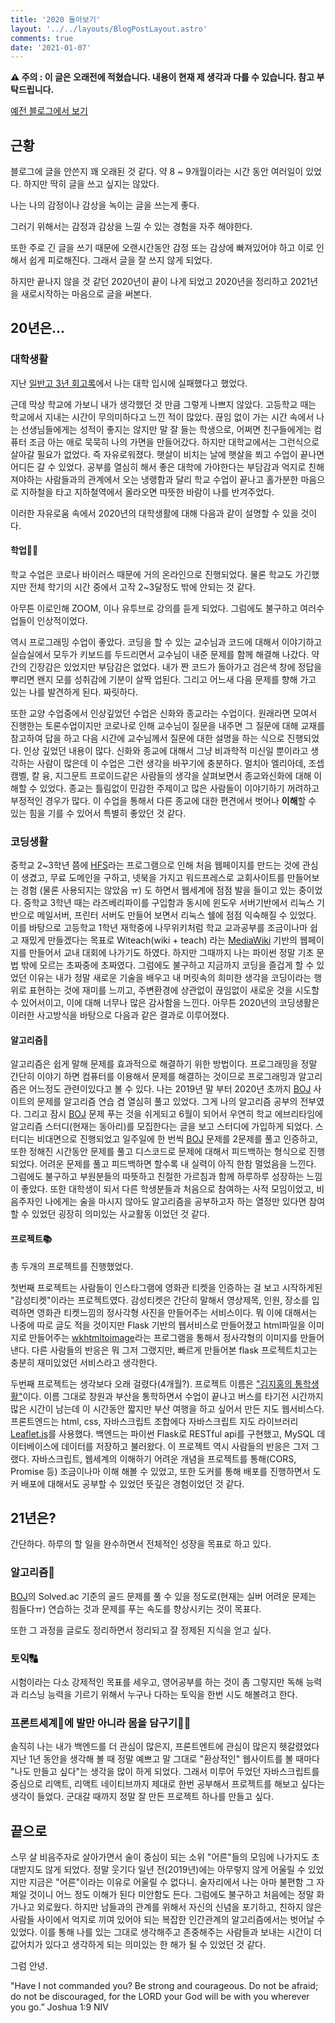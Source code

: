 ```yaml
---
title: '2020 돌아보기'
layout: '../../layouts/BlogPostLayout.astro'
comments: true
date: '2021-01-07'
---
```


<b>⚠️ 주의 : 이 글은 오래전에 적혔습니다. 내용이 현재 제 생각과 다를 수 있습니다. 참고 부탁드립니다.</b>

[예전 블로그에서 보기](https://jihongeek.github.io/2021/goodbye2020/)

## 근황

블로그에 글을 안쓴지 꽤 오래된 것 같다. 약 8 ~ 9개월이라는 시간 동안 여러일이 있었다. 하지만 딱히 글을 쓰고 싶지는 않았다.

나는 나의 감정이나 감상을 녹이는 글을 쓰는게 좋다.

그러기 위해서는 감정과 감상을 느낄 수 있는 경험을 자주 해야한다.

또한 주로 긴 글을 쓰기 때문에 오랜시간동안 감정 또는 감상에 빠져있어야 하고 이로 인해서 쉽게 피로해진다. 그래서 글을 잘 쓰지 않게 되었다.

하지만 끝나지 않을 것 같던 2020년이 끝이 나게 되었고 2020년을 정리하고 2021년을 새로시작하는 마음으로 글을 써본다.

## 20년은...

### 대학생활

지난 [일반고 3년 회고록](https://jihongeek.github.io/2020/memoir-of-3years-in-highschool/)에서 나는 대학 입시에 실패했다고 했었다.

근데 막상 학교에 가보니 내가 생각했던 것 만큼 그렇게 나쁘지 않았다. 고등학교 때는 학교에서 지내는 시간이 무의미하다고 느낀 적이 많았다. 끊임 없이 가는 시간 속에서 나는 선생님들에게는 성적이 좋지는 않지만 말 잘 들는 학생으로, 어쩌면 친구들에게는 컴퓨터 조금 아는 애로 묵묵히 나의 가면을 만들어갔다. 하지만 대학교에서는 그런식으로 살아갈 필요가 없었다. 즉 자유로워졌다. 햇살이 비치는 날에 햇살을 쬐고 수업이 끝나면 어디든 갈 수 있었다. 공부를 열심히 해서 좋은 대학에 가야한다는 부담감과 억지로 친해져야하는 사람들과의 관계에서 오는 냉랭함과 달리 학교 수업이 끝나고 홀가분한 마음으로 지하철을 타고 지하철역에서 올라오면 따뜻한 바람이 나를 반겨주었다.

이러한 자유로움 속에서 2020년의 대학생활에 대해 다음과 같이 설명할 수 있을 것이다.

#### 학업👨‍🎓

학교 수업은 코로나 바이러스 때문에 거의 온라인으로 진행되었다. 물론 학교도 가긴했지만 전체 학기의 시간 중에서 고작 2~3달정도 밖에 안되는 것 같다.

아무튼 이로인해 ZOOM, 이나 유투브로 강의를 듣게 되었다. 그럼에도 불구하고 여러수업들이 인상적이었다.

역시 프로그래밍 수업이 좋았다. 코딩을 할 수 있는 교수님과 코드에 대해서 이야기하고 실습실에서 모두가 키보드를 두드리면서 교수님이 내준 문제를 함께 해결해 나갔다. 약간의 긴장감은 있었지만 부담감은 없었다. 내가 짠 코드가 돌아가고 검은색 창에 정답을 뿌리면 왠지 모를 성취감에 기분이 살짝 업된다. 그리고 어느새 다음 문제를 향해 가고 있는 나를 발견하게 된다. 짜릿하다.

또한 교양 수업중에서 인상깊었던 수업은 신화와 종교라는 수업이다. 원래라면 모여서 진행한는 토론수업이지만 코로나로 인해 교수님이 질문을 내주면 그 질문에 대해 교재를 참고하여 답을 하고 다음 시간에 교수님께서 질문에 대한 설명을 하는 식으로 진행되었다. 인상 깊었던 내용이 많다. 신화와 종교에 대해서 그냥 비과학적 미신일 뿐이라고 생각하는 사람이 많은데 이 수업은 그런 생각을 바꾸기에 충분하다. 멀치아 엘리아데, 조셉 캠벨, 칼 융, 지그문트 프로이드같은 사람들의 생각을 살펴보면서 종교와신화에 대해 이해할 수 있었다. 종교는 틀림없이 민감한 주제이고 많은 사람들이 이야기하기 꺼려하고 부정적인 경우가 많다. 이 수업을 통해서 다른 종교에 대한 편견에서 벗어나 **이해**할 수 있는 힘을 기를 수 있어서 특별히 좋았던 것 같다.

### 코딩생활

중학교 2~3학년 쯤에 [HFS](https://www.rejetto.com/hfs/)라는 프로그램으로 인해 처음 웹페이지를 만드는 것에 관심이 생겼고, 무료 도메인을 구하고, 넷북을 가지고 워드프레스로 교회사이트를 만들어보는 경험 (물론 사용되지는 않았음 ㅠ) 도 하면서 웹세계에 점점 발을 들이고 있는 중이었다. 중학교 3학년 때는 라즈베리파이를 구입함과 동시에 윈도우 서버기반에서 리눅스 기반으로 메일서버, 프린터 서버도 만들어 보면서 리눅스 쉘에 점점 익숙해질 수 있었다. 이를 바탕으로 고등학교 1학년 재학중에 나무위키처럼 학교 교과공부를 조금이나마 쉽고 재밌게 만들겠다는 목표로 Witeach(wiki + teach) 라는 [MediaWiki](https://www.mediawiki.org/wiki/MediaWiki) 기반의 웹페이지를 만들어서 교내 대회에 나가기도 하였다. 하지만 그때까지 나는 파이썬 정말 기초 문법 밖에 모르는 초짜중에 초짜였다. 그럼에도 불구하고 지금까지 코딩을 즐겁게 할 수 있었던 이유는 내가 정말 새로운 기술을 배우고 내 머릿속의 희미한 생각을 코딩이라는 행위로 표현하는 것에 재미를 느끼고, 주변환경에 상관없이 끊임없이 새로운 것을 시도할 수 있어서이고, 이에 대해 너무나 많은 감사함을 느낀다. 아무튼 2020년의 코딩생활은 이러한 사고방식을 바탕으로 다음과 같은 결과로 이루어졌다.

#### 알고리즘🧠

알고리즘은 쉽게 말해 문제를 효과적으로 해결하기 위한 방법이다. 프로그래밍을 정말 간단히 이야기 하면 컴퓨터를 이용해서 문제를 해결하는 것이므로 프로그래밍과 알고리즘은 어느정도 관련이있다고 볼 수 있다. 나는 2019년 말 부터 2020년 초까지 [BOJ](https://www.acmicpc.net/) 사이트의 문제를 알고리즘 연습 겸 열심히 풀고 있었다. 그게 나의 알고리즘 공부의 전부였다. 그리고 잠시 [BOJ](https://www.acmicpc.net/) 문제 푸는 것을 쉬게되고 6월이 되어서 우연히 학교 에브리타임에 알고리즘 스터디(현재는 동아리)를 모집한다는 글을 보고 스터디에 가입하게 되었다. 스터디는 비대면으로 진행되었고 일주일에 한 번씩 [BOJ](https://www.acmicpc.net/) 문제를 2문제를 풀고 인증하고, 또한 정해진 시간동안 문제를 풀고 디스코드로 문제에 대해서 피드백하는 형식으로 진행되었다. 어려운 문제를 풀고 피드백하면 할수록 내 실력이 아직 한참 멀었음을 느낀다. 그럼에도 불구하고 부원분들의 따뜻하고 친절한 가르침과 함께 하루하루 성장하는 느낌이 좋았다. 또한 대학생이 되서 다른 학생분들과 처음으로 참여하는 사적 모임이었고, 비음주자인 나에게는 술을 마시지 않아도 알고리즘을 공부하고자 하는 열정만 있다면 참여할 수 있었던 굉장히 의미있는 사교활동 이었던 것 같다.

#### 프로젝트📚

총 두개의 프로젝트를 진행했었다.

첫번째 프로젝트는 사람들이 인스타그램에 영화관 티켓을 인증하는 걸 보고 시작하게된 "감성티켓"이라는 프로젝트였다. 감성티켓은 간단히 말해서 영상제목, 인원, 장소를 입력하면 영화관 티켓느낌의 정사각형 사진을 만들어주는 서비스이다. 뭐 이에 대해서는 나중에 따로 글도 적을 것이지만 Flask 기반의 웹서비스로 만들어졌고 html파일을 이미지로 만들어주는 [wkhtmltoimage](https://wkhtmltopdf.org/)라는 프로그램을 통해서 정사각형의 이미지를 만들어 낸다. 다른 사람들의 반응은 뭐 그저 그랬지만, 빠르게 만들어본 flask 프로젝트치고는 충분히 재미있었던 서비스라고 생각한다.

두번째 프로젝트는 생각보다 오래 걸렸다(4개월?). 프로젝트 이름은 ["김지홍의 통학생활"](https://tonghak.jihongeek.com)이다. 이름 그대로 창원과 부산을 통학하면서 수업이 끝나고 버스를 타기전 시간까지 많은 시간이 남는데 이 시간동안 짧지만 부산 여행을 하고 싶어서 만든 지도 웹서비스다. 프론트엔드는 html, css, 자바스크립트 조합에다 자바스크립트 지도 라이브러리 [Leaflet.js](https://leafletjs.com/)를 사용했다. 백엔드는 파이썬 Flask로 RESTful api를 구현했고, MySQL 데이터베이스에 데이터를 저장하고 불러왔다. 이 프로젝트 역시 사람들의 반응은 그저 그랬다. 자바스크립트, 웹세계의 이해하기 어려운 개념을 프로젝트를 통해(CORS, Promise 등) 조금이나마 이해 해볼 수 있었고, 또한 도커를 통해 배포를 진행하면서 도커 배포에 대해서도 공부할 수 있었던 뜻깊은 경험이었던 것 같다.

## 21년은?

간단하다. 하루의 할 일을 완수하면서 전체적인 성장을 목표로 하고 있다.

### 알고리즘🧠

[BOJ](https://www.acmicpc.net/)의 Solved.ac 기준의 골드 문제를 풀 수 있을 정도로(현재는 실버 어려운 문제는 힘들다ㅠ) 연습하는 것과 문제를 푸는 속도를 향상시키는 것이 목표다.

또한 그 과정을 글로도 정리하면서 정리되고 잘 정제된 지식을 얻고 싶다.

### 토익🔠

시험이라는 다소 강제적인 목표를 세우고, 영어공부를 하는 것이 좀 그렇지만 독해 능력과 리스닝 능력을 기르기 위해서 누구나 다하는 토익을 한번 시도 해볼려고 한다.

### 프론트세계🎨에 발만 아니라 몸을 담구기👨‍🚀

솔직히 나는 내가 백엔드를 더 관심이 많은지, 프론트엔트에 관심이 많은지 헷갈렸었다 지난 1년 동안을 생각해 볼 때 정말 예쁘고 말 그대로 "환상적인" 웹사이트를 볼 때마다 "나도 만들고 싶다"는 생각을 많이 하게 되었다. 그래서 미루어 두었던 자바스크립트를 중심으로 리액트, 리액트 네이티브까지 제대로 한번 공부해서 프로젝트를 해보고 싶다는 생각이 들었다. 군대갈 때까지 정말 잘 만든 프로젝트 하나를 만들고 싶다.

## 끝으로

스무 살 비음주자로 살아가면서 술이 중심이 되는 소위 "어른"들의 모임에 나가지도 초대받지도 않게 되었다. 정말 웃기다 일년 전(2019년)에는 아무렇지 않게 어울릴 수 있었지만 지금은 "어른"이라는 이유로 어울릴 수 없다니. 술자리에서 나는 아마 불편함 그 자체일 것이니 어느 정도 이해가 된다 미안함도 든다. 그럼에도 불구하고 처음에는 정말 화가나고 외로웠다. 하지만 남들과의 관계를 위해서 자신의 신념을 포기하고, 친하지 않은 사람들 사이에서 억지로 끼여 있어야 되는 복잡한 인간관계의 알고리즘에서는 벗어날 수 있었다. 이를 통해 나를 있는 그대로 생각해주고 존중해주는 사람들과 보내는 시간이 더 값어치가 있다고 생각하게 되는 의미있는 한 해가 될 수 있었던 것 같다.

그럼 안녕.

"Have I not commanded you? Be strong and courageous. Do not be afraid; do not be discouraged, for the LORD your God will be with you wherever you go.” Joshua 1:9 NIV
